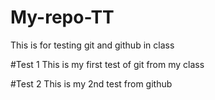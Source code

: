 # My-repo-TT
This is for testing git and github in class

#Test 1
This is my first test of git from my class

#Test 2
This is my 2nd test from github
